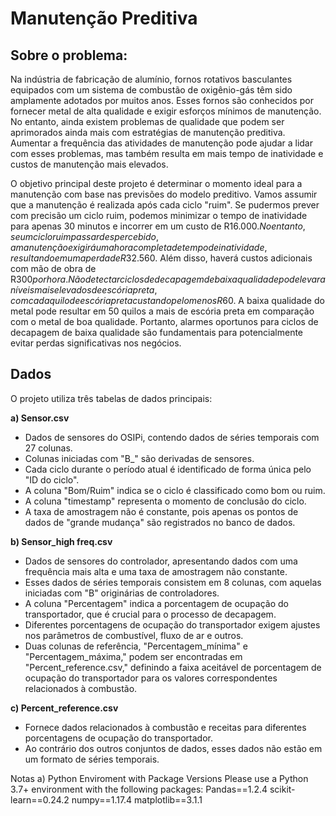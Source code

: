 # **Manutenção Preditiva**

## Sobre o problema:

Na indústria de fabricação de alumínio, fornos rotativos basculantes equipados com um sistema de combustão de oxigênio-gás têm sido amplamente adotados por muitos anos. Esses fornos são conhecidos por fornecer metal de alta qualidade e exigir esforços mínimos de manutenção. No entanto, ainda existem problemas de qualidade que podem ser aprimorados ainda mais com estratégias de manutenção preditiva. Aumentar a frequência das atividades de manutenção pode ajudar a lidar com esses problemas, mas também resulta em mais tempo de inatividade e custos de manutenção mais elevados.

O objetivo principal deste projeto é determinar o momento ideal para a manutenção com base nas previsões do modelo preditivo. Vamos assumir que a manutenção é realizada após cada ciclo "ruim". Se pudermos prever com precisão um ciclo ruim, podemos minimizar o tempo de inatividade para apenas 30 minutos e incorrer em um custo de R$16.000. No entanto, se um ciclo ruim passar despercebido, a manutenção exigirá uma hora completa de tempo de inatividade, resultando em uma perda de R$32.560. Além disso, haverá custos adicionais com mão de obra de R$300 por hora. Não detectar ciclos de decapagem de baixa qualidade pode levar a níveis mais elevados de escória preta, com cada quilo de escória preta custando pelo menos R$60. A baixa qualidade do metal pode resultar em 50 quilos a mais de escória preta em comparação com o metal de boa qualidade. Portanto, alarmes oportunos para ciclos de decapagem de baixa qualidade são fundamentais para potencialmente evitar perdas significativas nos negócios.

## Dados
O projeto utiliza três tabelas de dados principais:

**a) Sensor.csv**
- Dados de sensores do OSIPi, contendo dados de séries temporais com 27 colunas.
- Colunas iniciadas com "B_" são derivadas de sensores.
- Cada ciclo durante o período atual é identificado de forma única pelo "ID do ciclo".
- A coluna "Bom/Ruim" indica se o ciclo é classificado como bom ou ruim.
- A coluna "timestamp" representa o momento de conclusão do ciclo.
- A taxa de amostragem não é constante, pois apenas os pontos de dados de "grande mudança" são registrados no banco de dados.

**b) Sensor_high freq.csv**
- Dados de sensores do controlador, apresentando dados com uma frequência mais alta e uma taxa de amostragem não constante.
- Esses dados de séries temporais consistem em 8 colunas, com aquelas iniciadas com "B" originárias de controladores.
- A coluna "Percentagem" indica a porcentagem de ocupação do transportador, que é crucial para o processo de decapagem.
- Diferentes porcentagens de ocupação do transportador exigem ajustes nos parâmetros de combustível, fluxo de ar e outros.
- Duas colunas de referência, "Percentagem_mínima" e "Percentagem_máxima," podem ser encontradas em "Percent_reference.csv," definindo a faixa aceitável de porcentagem de ocupação do transportador para os valores correspondentes relacionados à combustão.

**c) Percent_reference.csv**
- Fornece dados relacionados à combustão e receitas para diferentes porcentagens de ocupação do transportador.
- Ao contrário dos outros conjuntos de dados, esses dados não estão em um formato de séries temporais.


Notas
a) 
Python Enviroment with Package Versions
  Please use a Python 3.7+ environment with the following packages:
  Pandas==1.2.4
  scikit-learn==0.24.2
  numpy==1.17.4
  matplotlib==3.1.1
